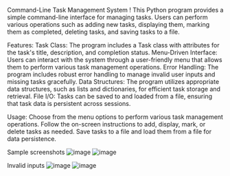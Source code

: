 Command-Line Task Management System ! 
This Python program provides a simple command-line interface for managing tasks. Users can perform various operations such as adding new tasks, displaying them, marking them as completed, deleting tasks, and saving tasks to a file.

Features:
Task Class: The program includes a Task class with attributes for the task's title, description, and completion status.
Menu-Driven Interface: Users can interact with the system through a user-friendly menu that allows them to perform various task management operations.
Error Handling: The program includes robust error handling to manage invalid user inputs and missing tasks gracefully.
Data Structures: The program utilizes appropriate data structures, such as lists and dictionaries, for efficient task storage and retrieval.
File I/O: Tasks can be saved to and loaded from a file, ensuring that task data is persistent across sessions.

Usage:
Choose from the menu options to perform various task management operations.
Follow the on-screen instructions to add, display, mark, or delete tasks as needed.
Save tasks to a file and load them from a file for data persistence.

Sample screenshots
![image](https://github.com/meyyappan055/alexa-IPA/assets/119162363/64818d97-85ab-4068-a4cd-989b04d7037f)
![image](https://github.com/meyyappan055/alexa-IPA/assets/119162363/13cb8c0e-ad89-4d94-88df-b12f7e8ae88d)

Invalid inputs
![image](https://github.com/meyyappan055/alexa-IPA/assets/119162363/e4d8566e-00aa-4796-a235-e22457a9d231)
![image](https://github.com/meyyappan055/alexa-IPA/assets/119162363/7a244296-dbf9-4779-b128-ca754b0469be)
